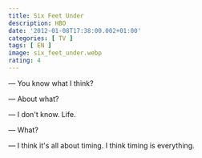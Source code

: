 ```yaml
---
title: Six Feet Under
description: HBO
date: '2012-01-08T17:38:00.002+01:00'
categories: [ TV ]
tags: [ EN ]
image: six_feet_under.webp
rating: 4
---
```


&mdash; You know what I think?

&mdash; About what?

&mdash; I don't know. Life.

&mdash; What?

&mdash; I think it's all about timing. I think timing is everything.
